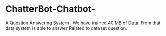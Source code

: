 # ChatterBot-Chatbot-
A Question Answering System . We have trained 40 MB of Data. From that data system is able to answer Related to dataset question.
